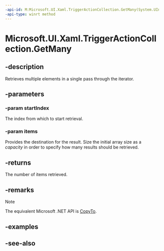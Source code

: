 ```yaml
---
-api-id: M:Microsoft.UI.Xaml.TriggerActionCollection.GetMany(System.UInt32,Microsoft.UI.Xaml.TriggerAction[])
-api-type: winrt method
---
```


<!-- Method syntax
public uint GetMany(System.UInt32 startIndex, Microsoft.UI.Xaml.TriggerAction[] items)
-->

# Microsoft.UI.Xaml.TriggerActionCollection.GetMany

## -description

Retrieves multiple elements in a single pass through the iterator.

## -parameters

### -param startIndex

The index from which to start retrieval.

### -param items

Provides the destination for the result. Size the initial array size as a *capacity* in order to specify how many results should be retrieved.

## -returns

The number of items retrieved.

## -remarks

> [!NOTE]
> The equivalent Microsoft .NET API is [CopyTo](/dotnet/api/system.collections.icollection.copyto).

## -examples

## -see-also
